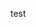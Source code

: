 



























































































test




